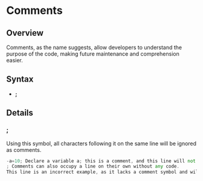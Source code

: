 # Comments
  
## Overview  
  
Comments, as the name suggests, allow developers to understand the purpose of the code, making future maintenance and comprehension easier.

## Syntax
  
- **;**  
  
## Details
  
### **;**

Using this symbol, all characters following it on the same line will be ignored as comments.

```gs
-a=10; Declare a variable a; this is a comment, and this line will not affect the actual code.
; Comments can also occupy a line on their own without any code.
This line is an incorrect example, as it lacks a comment symbol and will be recognized as dialogue text.
```